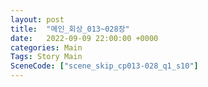 ```yaml
---
layout: post
title:  "메인_회상_013~028장"
date:   2022-09-09 22:00:00 +0000
categories: Main
Tags: Story Main
SceneCode: ["scene_skip_cp013-028_q1_s10"]
---
```

